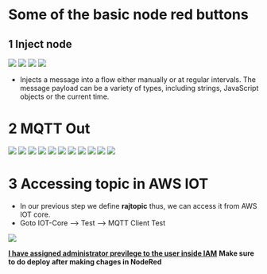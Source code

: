 # Some of the basic node red buttons #
## 1 Inject node ##
<img src="img/img1.png"/>
<img src="img/img2.png"/>
<img src="img/img3.png"/>
<img src="img/img4.png"/>

- Injects a message into a flow either manually or at regular intervals. The message payload can be a variety of types, including strings, JavaScript objects or the current time.


# 2 MQTT Out #
<img src="img/2/1.png"/>
<img src="img/2/2.png"/>
<img src="img/2/3.png"/>
<img src="img/2/4.png"/>
<img src="img/2/5.png"/>
<img src="img/2/6.png"/>
<img src="img/2/7.png"/>
<img src="img/2/8.png"/>
<img src="img/2/9.png"/>
<img src="img/2/10.png"/>
<img src="img/2/11.png"/>

# 3 Accessing topic in AWS IOT #
- In our previous step we define <b>rajtopic</b> thus, we can access it from AWS IOT core.
- Goto IOT-Core --> Test --> MQTT Client Test
<img src="img/2/12.png">

<U><b>I have assigned administrator previlege to the user inside IAM</b></u>
<b> Make sure to do deploy after making chages in NodeRed </b>
